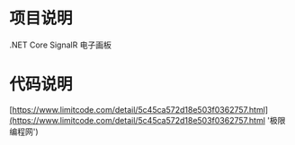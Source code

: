 # 项目说明
.NET Core SignalR 电子画板

# 代码说明

[https://www.limitcode.com/detail/5c45ca572d18e503f0362757.html](https://www.limitcode.com/detail/5c45ca572d18e503f0362757.html '极限编程网')
